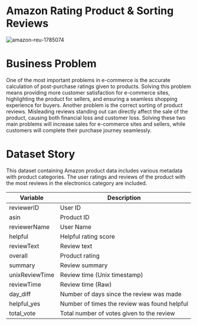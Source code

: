 # Amazon Rating Product & Sorting Reviews
![amazon-reu-1785074](https://user-images.githubusercontent.com/111612847/225811026-a9d5b402-b490-4365-abcf-677425f0bc24.jpg)

# Business Problem

One of the most important problems in e-commerce is the accurate calculation of post-purchase ratings given to products.
Solving this problem means providing more customer satisfaction for e-commerce sites, highlighting the product for sellers, and
ensuring a seamless shopping experience for buyers. Another problem is the correct sorting of product reviews. Misleading reviews
standing out can directly affect the sale of the product, causing both financial loss and customer loss. Solving these two main
problems will increase sales for e-commerce sites and sellers, while customers will complete their purchase journey seamlessly.


# Dataset Story

This dataset containing Amazon product data includes various metadata with product categories.
The user ratings and reviews of the product with the most reviews in the electronics category are included.

| Variable | Description |
| --- | --- |
| reviewerID | User ID |
| asin | Product ID |
| reviewerName | User Name |
| helpful | Helpful rating score |
| reviewText | Review text |
| overall | Product rating |
| summary | Review summary |
| unixReviewTime | Review time (Unix timestamp) |
| reviewTime | Review time (Raw) |
| day_diff | Number of days since the review was made |
| helpful_yes | Number of times the review was found helpful |
| total_vote | Total number of votes given to the review |
